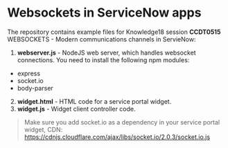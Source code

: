 # Websockets in ServiceNow apps

The repository contains example files for Knowledge18 session **CCDT0515** WEBSOCKETS - Modern communications channels in ServieNow:
1. **webserver.js** - NodeJS web server, which handles websocket connections. You need to install the following npm modules:
  - express
  - socket.io
  - body-parser
2. **widget.html** - HTML code for a service portal widget.
3. **widget.js** - Widget client controller code.

>Make sure you add socket.io as a dependency in your service portal widget, CDN: https://cdnjs.cloudflare.com/ajax/libs/socket.io/2.0.3/socket.io.js
